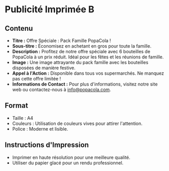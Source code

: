 # Publicité Imprimée B

## Contenu
- **Titre :** Offre Spéciale : Pack Famille PopaCola !
- **Sous-titre :** Économisez en achetant en gros pour toute la famille.
- **Description :** Profitez de notre offre spéciale avec 6 bouteilles de PopaCola à un prix réduit. Idéal pour les fêtes et les réunions de famille.
- **Image :** Une image attrayante du pack famille avec les bouteilles disposées de manière festive.
- **Appel à l'Action :** Disponible dans tous vos supermarchés. Ne manquez pas cette offre limitée !
- **Informations de Contact :** Pour plus d'informations, visitez notre site web ou contactez-nous à info@popacola.com.

## Format
- Taille : A4
- Couleurs : Utilisation de couleurs vives pour attirer l'attention.
- Police : Moderne et lisible.

## Instructions d'Impression
- Imprimer en haute résolution pour une meilleure qualité.
- Utiliser du papier glacé pour un rendu professionnel.
